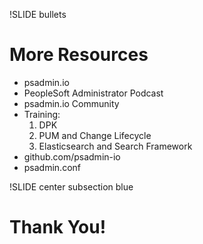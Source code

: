 !SLIDE bullets

# More Resources

* psadmin.io
* PeopleSoft Administrator Podcast
* psadmin.io Community
* Training:
  1. DPK
  1. PUM and Change Lifecycle
  1. Elasticsearch and Search Framework
* github.com/psadmin-io
* psadmin.conf


!SLIDE center subsection blue

#  Thank You!
